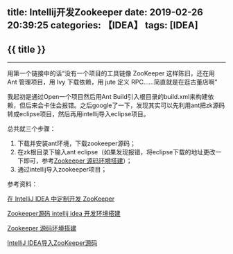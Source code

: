title: Intellij开发Zookeeper
date: 2019-02-26 20:39:25
categories: 【IDEA】
tags: [IDEA]
---
## {{ title }} ##

---

用第一个链接中的话“没有一个项目的工具链像 ZooKeeper 这样陈旧，还在用 Ant 管理项目，用 Ivy 下载依赖，用 jute 定义 RPC……简直就是在逛古董店啊”

我起初是通过Open一个项目然后用Ant Build引入根目录的build.xml来构建依赖，但后来会卡住会报错。之后google了一下，发现其实可以先利用ant把zk源码转成eclipse项目，然后再用intellij导入eclipse项目。

总共就三个步骤：

1. 下载并安装ant环境，下载zookeeper源码；
2. 在zk根目录下输入ant eclipse（如果发现报错，将eclipse下载的地址更改一下即可，参考[Zookeeper 源码环境搭建](https://blog.csdn.net/zhangyuan19880606/article/details/51508294)）；
3. 通过intellij导入zookeeper项目；


参考资料：

[在 IntelliJ IDEA 中定制开发 ZooKeeper](https://yq.aliyun.com/articles/60105)

[Zookeeper源码 intellij idea 开发环境搭建](https://blog.csdn.net/fujianfafu/article/details/80307240)

[Zookeeper 源码环境搭建](https://blog.csdn.net/zhangyuan19880606/article/details/51508294)

[IntelliJ IDEA导入ZooKeeper源码](https://www.jianshu.com/p/5c410ced697d)